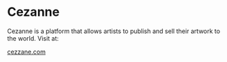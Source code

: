 # Cezanne
Cezanne is a platform that allows artists to publish and sell their artwork to the world. Visit at:

[cezzane.com](http://cezanne.herokuapp.com)
